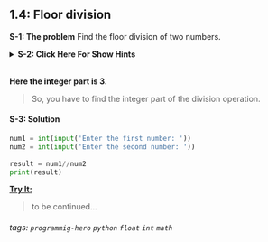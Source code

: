 
## 1.4: Floor division

**S-1: The problem**
Find the floor division of two numbers. 

<details>
   <summary><b>S-2: Click Here For Show Hints</b></summary>
   <p>Floor division means the integer part of a division operation. For example, if you divide 17/5 the quotient will be 3.4. </p>
 </details>
<br>

**Here the integer part is 3.**

> So, you have to find the integer part of the division operation.

#### S-3: Solution

```python
num1 = int(input('Enter the first number: '))
num2 = int(input('Enter the second number: '))
 
result = num1//num2
print(result)
```

**[Try It:](/#)**

> to be continued...

###### tags: `programmig-hero` `python` `float` `int` `math`

